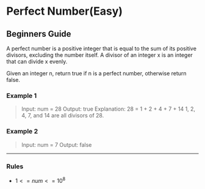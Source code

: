# Perfect Number(Easy)

## Beginners Guide

A perfect number is a positive integer that is equal to the sum of its positive divisors, excluding the number itself. A divisor of an integer x is an integer that can divide x evenly.

Given an integer n, return true if n is a perfect number, otherwise return false.

### Example 1

> Input: num = 28
Output: true
Explanation: 28 = 1 + 2 + 4 + 7 + 14
1, 2, 4, 7, and 14 are all divisors of 28.

### Example 2

> Input: num = 7
Output: false

---

### Rules

* $1 <= num <= 10^8$
